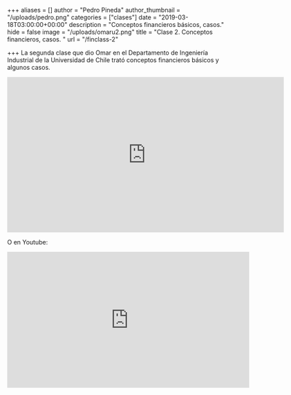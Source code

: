 +++
aliases = []
author = "Pedro Pineda"
author_thumbnail = "/uploads/pedro.png"
categories = ["clases"]
date = "2019-03-18T03:00:00+00:00"
description = "Conceptos financieros básicos, casos."
hide = false
image = "/uploads/omaru2.png"
title = "Clase 2. Conceptos financieros, casos. "
url = "/finclass-2"

+++
La segunda clase que dio Omar en el Departamento de Ingeniería Industrial de la Universidad de Chile trató conceptos financieros básicos y algunos casos.

<div style="text-align:center">
<iframe src="https://player.vimeo.com/video/332360701" width="640" height="360" frameborder="0" allow="autoplay; fullscreen" allowfullscreen></iframe>
  </div>



O en Youtube:

<div style="text-align:center">
<iframe width="560" height="315" src="https://www.youtube.com/embed/T1EM-khqDWQ" frameborder="0" allow="accelerometer; autoplay; encrypted-media; gyroscope; picture-in-picture" allowfullscreen></iframe></div>

